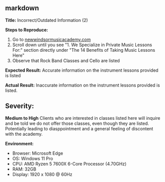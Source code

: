 ## markdown

**Title:**
Incorrect/Outdated Information (2)

**Steps to Reproduce:**
1. Go to [newwindsormusicacademy.com](https://newwindsormusicacademy.com)
2. Scroll down until you see "1. We Specialize in Private Music Lessons For:" section directly under "The 14 Benefits of Taking Music Lessons Here"
3. Observe that Rock Band Classes and Cello are listed

**Expected Result:**
Accurate information on the instrument lessons provided is listed

**Actual Result:**
Inaccurate information on the instrument lessons provided is listed.

## Severity:
**Medium to High**
Clients who are interested in classes listed here will inquire and be told we do not offer those classes, even though they are listed. Potentially leading to diasppointment and a general feeling of discontent with the academy.

**Environment:**
- Browser: Microsoft Edge
- OS: Windows 11 Pro
- CPU: AMD Ryzen 5 7600X 6-Core Processor (4.70GHz)
- RAM: 32GB
- Display: 1920 x 1080 @ 60Hz
